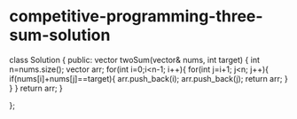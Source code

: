 # competitive-programming-three-sum-solution
class Solution {
public:
    vector<int> twoSum(vector<int>& nums, int target) {
        int n=nums.size();
        vector<int> arr;
        for(int i=0;i<n-1; i++){
            for(int j=i+1; j<n; j++){
                if(nums[i]+nums[j]==target){
                    arr.push_back(i);
                    arr.push_back(j);
                    return arr;
                }
            }
        }
        return arr;
    }
        

};
